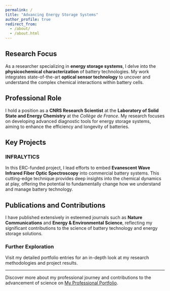 ```yaml
---
permalink: /
title: "Advancing Energy Storage Systems"
author_profile: true
redirect_from: 
  - /about/
  - /about.html
---
```


## Research Focus
As a researcher specializing in **energy storage systems**, I delve into the **physicochemical characterization** of battery technologies. My work integrates state-of-the-art **optical sensor technology** to uncover and understand the complex chemical interactions within battery cells.

## Professional Role
I hold a position as a **CNRS Research Scientist** at the **Laboratory of Solid State and Energy Chemistry** at the *Collège de France*. My research focuses on developing advanced diagnostic tools for energy storage systems, aiming to enhance the efficiency and longevity of batteries.

## Key Projects
### INFRALYTICS
In this ERC-funded project, I lead efforts to embed **Evanescent Wave Infrared Fiber Optic Spectroscopy** into commercial battery systems. This cutting-edge technique provides deep insights into the chemical dynamics at play, offering the potential to fundamentally change how we understand and manage battery technology.

## Publications and Contributions
I have published extensively in esteemed journals such as **Nature Communications** and **Energy & Environmental Science**, reflecting my significant contributions to the science of battery technology and energy storage solutions.

### Further Exploration
Visit my detailed portfolio entries for an in-depth look at my research methodologies and project results.

---

Discover more about my professional journey and contributions to the advancement of science on [My Professional Portfolio](https://charlotte-mouravieff.github.io/portfolio/).
